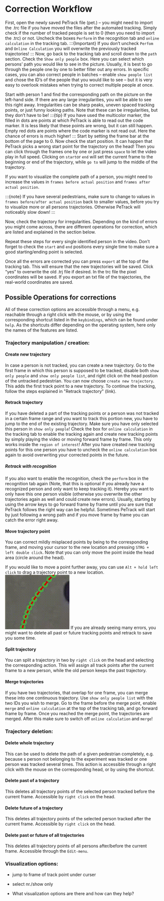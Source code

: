 # Correction Workflow
First, open the newly saved PeTrack file (pet.) – you might need to import the .trc file if you have moved the files after the automated tracking. Simply check if the number of tracked people is set to 0 (then you need to import the .trc) or not.
Uncheck the boxes `Perform` in the recognition tab and `online calculation` in the tracking tab.
 :::{Important}
If you don’t uncheck `Perfom` and `Online Calculation` you will overwrite the previously tracked trajectories!
:::
Now, go back to the tracking tab and scroll down to the `path` section. Check the `Show only people` box. Here you can select which persons’ path you would like to see in the picture. Usually, it is best to go through the people one by one to better filter out any errors. In specific cases, you can also correct people in batches – enable `show people list` and chose the ID’s of the people that you would like to see – but it is very easy to overlook mistakes when trying to correct multiple people at once.

Start with person 1 and find the corresponding path on the picture on the left-hand side. If there are any large irregularities, you will be able to see this right away. Irregularities can be sharp peaks, uneven spaced tracking points, or just funny looking paths. Note that these can be irregularities, but they don’t have to be!
:::{tip}
If you have used the multicolor marker, the filled in dots are points at which PeTrack is able to read out the code marker. It is less likely that these points are wrong, but it can still happen. Empty red dots are points where the code marker is not read out. Here the chance of errors is much higher!
:::
Start by setting the frame bar at the bottom of the page to 0. Now check the start position. It can happen that PeTrack picks a wrong start point for the trajectory on the head! Then you can click through the frames one by one or just press `space` to let the video play in full speed. Clicking on `start`or `end` will set the current frame to the beginning or end of the trajectory, while `go to` will jump to the middle of the trajectory.

If you want to visualize the complete path of a person, you might need to increase the values in `frames before actual position` and `frames after actual position`.

 :::{note}
If you have several pedestrians, make sure to change to values in `frames before/after actual position` back to smaller values, before you try to visualize more or all persons trajectories. Otherwise PeTrack will noticeably slow down!
:::

Now, check the trajectory for irregularities. Depending on the kind of errors you might come across, there are different operations for correction, which are listed and explained in the section below.  

Repeat these steps for every single identified person in the video. Don’t forget to check the `start` and `end` positions every single time to make sure a good starting/ending point is selected. 

Once all the errors are corrected you can press `export` at the top of the tracking tab. This will ensure that the new trajectories will be saved. Click “yes” to overwrite the old .trj file if desired. In the trc file the pixel coordinates will be saved. If you export an txt file of the trajectories, the real-world coordinates are saved. 
<!--  
:::{note}
You need to disable the `show only people` box to ensure all trajectories are included in the export.
:::
-->

## Possible Operations for corrections
All of these correction options are accessible through a menu, e.g. reachable through a right click with the mouse, or by using the corresponding shortcut listed in the `keybindings`, which can be found under `help`. As the shortcuts differ depending on the operating system, here only the names of the features are listed. 
<!-- insert image of keybinding? Once it is readable...   -->

### Trajectory manipulation / creation:
#### Create new trajectory
In case a person is not tracked, you can create a new trajectory. Go to the first frame in which this person is supposed to be tracked, disable both `show only people` and `show only people list`, and right click on the head postion of the untracked pedestrian. You can now choose `create new trajectory`. This adds the first track point to a new trajectory. To continue the tracking, follow the steps explained in "Retrack trajectory" (link).

#### Retrack trajectory
If you have deleted a part of the tracking points or a person was not tracked in a certain frame range and you want to track this portion new, you have to jump to the end of the existing trajectory. Make sure you have only selected this person in `show only people`! Check the box for `online calculation` in the tracking tab to enable the tracking again and create new tracking points by simply playing the video or moving forward frame by frame.  This only works inside the `region of interest`! After you have created new tracking points for this one person you have to uncheck the `online calculation` box again to avoid overwriting your corrected points in the future.
##### Retrack with recognition
If you also want to enable the recognition, check the `perform` box in the recognition tab again (Note, that this is optional if you already have a recognized person and only want to keep tracking it). Hereby you want to only have this one person visible (otherwise you overwrite the other trajectories again as well and could create new errors). Usually, starting by using the arrow keys to go forward frame by frame until you are sure that PeTrack follows the right way can be helpful. Sometimes PeTrack will start by just following a wrong path and if you move frame by frame you can catch the error right away.

#### Move trajectory point
You can correct mildly  misplaced points by being to the corresponding frame,  and moving your cursor to the new location and pressing `STRG + left double click`. Note that you can only move the point inside the head area (circle around the head).
 
If you would like to move a point further away, you can use `Alt + hold left click` to drag a trajectory point to a new location.
![move-trackpoint](../images/move-trackpoint.gif)
If you are already seeing many errors, you might want to delete all past or future tracking points and retrack to save you some time.


#### Split trajectory
You can split a trajectory in two by `right click` on the head and selecting the corresponding action. This will assign all track points after the current frame to a new person, while the old person keeps the past trajectory. 

#### Merge trajectories
If you have two trajectories, that overlap for one frame, you can merge these into one continuous trajectory. Use `show only people list` with the two IDs you wish to merge. Go to the frame before the merge point, enable `merge` and `online calculation` at the top of the tracking tab, and go forward frame by frame. Once you reached the merge point, the trajectories are merged. After this make sure to switch off `online calculation` and `merge`!

### Trajectory deletion:
#### Delete whole trajectory
This can be used to delete the path of a given pedestrian completely, e.g. because s person not belonging to the experiment was tracked or one person was tracked several times. This action is accessible through a right click with the mouse on the corresponding head, or by using the shortcut.  

#### Delete past of a trajectory
This deletes all trajectory points of the selected person tracked before the current frame. Accessible by `right click` on the head.
#### Delete future of a trajectory
This deletes all trajectory points of the selected person tracked after the current frame. Accessible by `right click` on the head.
#### Delete past or future of all trajectories
This deletes all trajectory points of all persons  after/before the current frame. Accessible through the `Edit-menu`. 


### Visualization options:
- jump to frame of track point under curser 

 - select nr./show only
- What visualization options are there and how can they help?